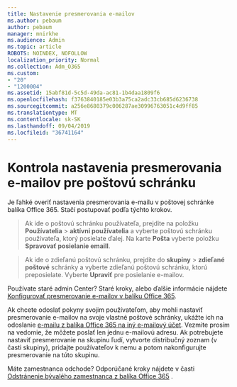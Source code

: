```yaml
---
title: Nastavenie presmerovania e-mailov
ms.author: pebaum
author: pebaum
manager: mnirkhe
ms.audience: Admin
ms.topic: article
ROBOTS: NOINDEX, NOFOLLOW
localization_priority: Normal
ms.collection: Adm_O365
ms.custom:
- "20"
- "1200004"
ms.assetid: 15abf81d-5c5d-49da-ac81-1b4daa1809f6
ms.openlocfilehash: f3763840185e03b3a75ca2adc33cb685d6236738
ms.sourcegitcommit: a256e8680379c006287ae30996763051c4d9ff85
ms.translationtype: MT
ms.contentlocale: sk-SK
ms.lasthandoff: 09/04/2019
ms.locfileid: "36741164"
---
```

# <a name="check-the-email-forwarding-settings-for-a-mailbox"></a>Kontrola nastavenia presmerovania e-mailov pre poštovú schránku

Je ľahké overiť nastavenia presmerovania e-mailu v poštovej schránke balíka Office 365. Stačí postupovať podľa týchto krokov.
  
> Ak ide o poštovú schránku používateľa, prejdite na položku **Používatelia** \> **aktívni používatelia** a vyberte poštovú schránku používateľa, ktorý posielate ďalej. Na karte **Pošta** vyberte položku **Spravovať posielanie emaill**.
    
> Ak ide o zdieľanú poštovú schránku, prejdite do **skupiny** \> **zdieľané poštové** schránky a vyberte zdieľanú poštovú schránku, ktorú preposielate. Vyberte **Upraviť** pre posielanie e-mailov.

Používate staré admin Center? Staré kroky, alebo ďalšie informácie nájdete [Konfigurovať presmerovanie e-mailov v balíku Office 365](https://docs.microsoft.com/office365/admin/email/configure-email-forwarding).
  
Ak chcete odoslať pokyny svojim používateľom, aby mohli nastaviť presmerovanie e-mailov na svoje vlastné poštové schránky, ukážte ich na odoslanie [e-mailu z balíka Office 365 na iný e-mailový účet](https://support.office.com/article/Forward-email-from-Office-365-to-another-email-account-1ed4ee1e-74f8-4f53-a174-86b748ff6a0e). Vezmite prosím na vedomie, že môžete poslať len jednu e-mailovú adresu. Ak potrebujete nastaviť presmerovanie na skupinu ľudí, vytvorte distribučný zoznam (v časti skupiny), pridajte používateľov k nemu a potom nakonfigurujte presmerovanie na túto skupinu.
  
Máte zamestnanca odchode? Odporúčané kroky nájdete v časti [Odstránenie bývalého zamestnanca z balíka Office 365](https://docs.microsoft.com/office365/admin/add-users/remove-former-employee) .
  